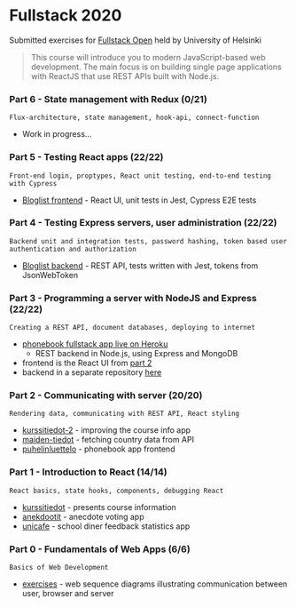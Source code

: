 # Fullstack 2020
Submitted exercises for [Fullstack Open](https://fullstackopen.com/en) held by University of Helsinki

> This course will introduce you to modern JavaScript-based web development. The main focus is on building single page applications with ReactJS that use REST APIs built with Node.js.

### Part 6 - State management with Redux (0/21)
	Flux-architecture, state management, hook-api, connect-function
* Work in progress...

### Part 5 - Testing React apps (22/22) 
	Front-end login, proptypes, React unit testing, end-to-end testing with Cypress
* [Bloglist frontend](https://github.com/Deeroil/fullstack-2020/tree/master/osa5/bloglist-frontend) - React UI, unit tests in Jest, Cypress E2E tests

### Part 4 - Testing Express servers, user administration (22/22)
	Backend unit and integration tests, password hashing, token based user authentication and authorization
* [Bloglist backend](https://github.com/Deeroil/fullstack-2020/tree/master/osa4) - REST API, tests written with Jest, tokens from JsonWebToken

### Part 3 - Programming a server with NodeJS and Express (22/22)
	Creating a REST API, document databases, deploying to internet
* [phonebook fullstack app live on Heroku](https://arcane-fjord-79704.herokuapp.com/)
	* REST backend in Node.js, using Express and MongoDB
* frontend is the React UI from [part 2](https://github.com/Deeroil/fullstack-2020/tree/master/osa2/puhelinluettelo)
* backend in a separate repository [here](https://github.com/Deeroil/fullstack-osa3)

### Part 2 - Communicating with server (20/20)
	Rendering data, communicating with REST API, React styling
* [kurssitiedot-2](https://github.com/Deeroil/fullstack-2020/tree/master/osa2/kurssitiedot-2) - improving the course info app
* [maiden-tiedot](https://github.com/Deeroil/fullstack-2020/tree/master/osa2/maiden-tiedot) - fetching country data from API
* [puhelinluettelo](https://github.com/Deeroil/fullstack-2020/tree/master/osa2/puhelinluettelo) - phonebook app frontend

### Part 1 - Introduction to React (14/14)
	React basics, state hooks, components, debugging React
* [kurssitiedot](https://github.com/Deeroil/fullstack-2020/tree/master/osa1/kurssitiedot) - presents course information
* [anekdootit](https://github.com/Deeroil/fullstack-2020/tree/master/osa1/anekdootit) - anecdote voting app
* [unicafe](https://github.com/Deeroil/fullstack-2020/tree/master/osa1/unicafe) - school diner feedback statistics app

### Part 0 - Fundamentals of Web Apps (6/6)
	Basics of Web Development
* [exercises](https://github.com/Deeroil/fullstack-2020/tree/master/osa0) - web sequence diagrams illustrating communication between user, browser and server